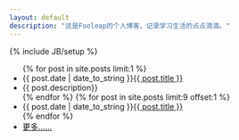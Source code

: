 ```yaml
---
layout: default
description: "这是Fooleap的个人博客，记录学习生活的点点滴滴。"
---
```

{% include JB/setup %}

<div id="board">
  <ul id="posts">
    {% for post in site.posts limit:1 %}
    <li><span class="date">{{ post.date | date_to_string }}</span><span class="title"><a href="{{ post.url }}" title="{{ post.title }}" rel="bookmark">{{ post.title }}</a></span></li>
    <li><span class="date"> </span><span class="title">{{ post.description}}</span></li>
    {% endfor %}
    {% for post in site.posts limit:9 offset:1  %}
    <li><span class="date">{{ post.date | date_to_string }}</span><span class="title"><a href="{{ BASE_PATH }}{{ post.url }}">{{ post.title }}</a></span></li>
    {% endfor %}
    <li><span class="date"> </span><span class="title"><a href="http://blog.fooleap.org/archive.html">更多……</a></span></li>
  </ul>
</div>
